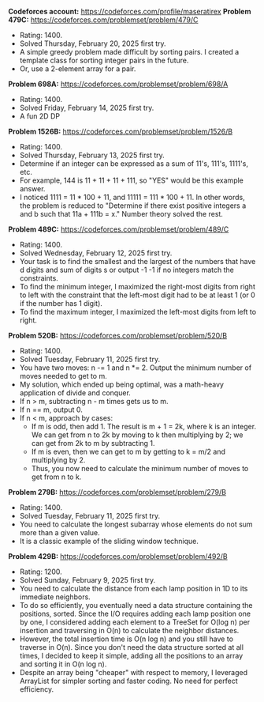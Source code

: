 **Codeforces account:** https://codeforces.com/profile/maseratirex
**Problem 479C:** https://codeforces.com/problemset/problem/479/C
* Rating: 1400.
* Solved Thursday, February 20, 2025 first try.
* A simple greedy problem made difficult by sorting pairs. I created a template class for sorting integer pairs in the future.
* Or, use a 2-element array for a pair.

**Problem 698A:** https://codeforces.com/problemset/problem/698/A
* Rating: 1400.
* Solved Friday, February 14, 2025 first try.
* A fun 2D DP

**Problem 1526B:** https://codeforces.com/problemset/problem/1526/B
* Rating: 1400.
* Solved Thursday, February 13, 2025 first try.
* Determine if an integer can be expressed as a sum of 11's, 111's, 1111's, etc.
* For example, 144 is 11 + 11 + 11 + 111, so "YES" would be this example answer.
* I noticed 1111 = 11 * 100 + 11, and 11111 = 111 * 100 + 11. In other words, the problem is reduced to "Determine if there exist positive integers a and b such that 11a + 111b = x." Number theory solved the rest.

**Problem 489C:** https://codeforces.com/problemset/problem/489/C
* Rating: 1400.
* Solved Wednesday, February 12, 2025 first try.
* Your task is to find the smallest and the largest of the numbers that have d digits and sum of digits s or output -1 -1 if no integers match the constraints.
* To find the minimum integer, I maximized the right-most digits from right to left with the constraint that the left-most digit had to be at least 1 (or 0 if the number has 1 digit).
* To find the maximum integer, I maximized the left-most digits from left to right.

**Problem 520B:** https://codeforces.com/problemset/problem/520/B
* Rating: 1400.
* Solved Tuesday, February 11, 2025 first try.
* You have two moves: n -= 1 and n *= 2. Output the minimum number of moves needed to get to m.
* My solution, which ended up being optimal, was a math-heavy application of divide and conquer.
* If n > m, subtracting n - m times gets us to m.
* If n == m, output 0.
* If n < m, approach by cases:
  * If m is odd, then add 1. The result is m + 1 = 2k, where k is an integer. We can get from n to 2k by moving to k then multiplying by 2; we can get from 2k to m by subtracting 1.
  * If m is even, then we can get to m by getting to k = m/2 and multiplying by 2.
  * Thus, you now need to calculate the minimum number of moves to get from n to k.

**Problem 279B:** https://codeforces.com/problemset/problem/279/B
* Rating: 1400.
* Solved Tuesday, February 11, 2025 first try.
* You need to calculate the longest subarray whose elements do not sum more than a given value.
* It is a classic example of the sliding window technique.

**Problem 429B:** https://codeforces.com/problemset/problem/492/B
* Rating: 1200.
* Solved Sunday, February 9, 2025 first try.
* You need to calculate the distance from each lamp position in 1D to its immediate neighbors.
* To do so efficiently, you eventually need a data structure containing the positions, sorted. Since the I/O requires adding each lamp position one by one, I considered adding each element to a TreeSet for O(log n) per insertion and traversing in O(n) to calculate the neighbor distances.
* However, the total insertion time is O(n log n) and you still have to traverse in O(n). Since you don't need the data structure sorted at all times, I decided to keep it simple, adding all the positions to an array and sorting it in O(n log n).
* Despite an array being "cheaper" with respect to memory, I leveraged ArrayList for simpler sorting and faster coding. No need for perfect efficiency.
